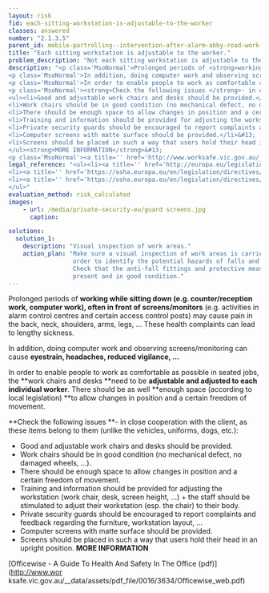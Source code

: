 ```yaml
---
layout: risk
fid: each-sitting-workstation-is-adjustable-to-the-worker
classes: answered
number: "2.1.3.5"
parent_id: mobile-partrolling--intervention-after-alarm-abby-road-work-equipment
title: "Each sitting workstation is adjustable to the worker."
problem_description: "Not each sitting workstation is adjustable to the worker."
description: "<p class='MsoNormal'>Prolonged periods of <strong>working while sitting down </strong>(e.g. counter/reception work, computer work)<strong>, </strong>often<strong> in front of screens/monitors</strong> (e.g. activities in alarm control centres and certain access control posts) may cause pain in the back, neck, shoulders, arms, legs, ... These health complaints can lead to lengthy sickness.</p>&#13;
<p class='MsoNormal'>In addition, doing computer work and observing screens/monitoring can cause <strong>eyestrain, headaches, reduced vigilance, ...</strong></p>&#13;
<p class='MsoNormal'>In order to enable people to work as comfortable as possible in seated jobs, the <strong>work chairs and desks </strong>need to be <strong>adjustable and adjusted to each individual worker</strong>. There should be as well <strong>enough space (according to local legislation) </strong>to allow changes in position and a certain freedom of movement.</p>&#13;
<p class='MsoNormal'><strong>Check the following issues </strong>- in close cooperation with the client, as these items belong to them (unlike the vehicles, uniforms, dogs, etc.):</p>&#13;
<ul><li>Good and adjustable work chairs and desks should be provided.</li>&#13;
<li>Work chairs should be in good condition (no mechanical defect, no damaged wheels, ...).</li>&#13;
<li>There should be enough space to allow changes in position and a certain freedom of movement.</li>&#13;
<li>Training and information should be provided for adjusting the workstation (work chair, desk, screen height, ...) + the staff should be stimulated to adjust their workstation (esp. the chair) to their body.</li>&#13;
<li>Private security guards should be encouraged to report complaints and feedback regarding the furniture, workstation layout, ...</li>&#13;
<li>Computer screens with matte surface should be provided.</li>&#13;
<li>Screens should be placed in such a way that users hold their head in an upright position.</li>&#13;
</ul><strong>MORE INFORMATION</strong>&#13;
<p class='MsoNormal'><a title='' href='http://www.worksafe.vic.gov.au/__data/assets/pdf_file/0016/3634/Officewise_web.pdf' rel='nofollow' target='_blank'>Officewise - A Guide To Health And Safety In The Office (pdf)</a></p>"
legal_reference: "<ul><li><a title='' href='http://europa.eu/legislation_summaries/employment_and_social_policy/health_hygiene_safety_at_work/c11113_en.htm' rel='nofollow' target='_blank'>89/391/CEE Implementing measures to improve the health and safety of workers (framework directive).</a></li>&#13;
<li><a title='' href='https://osha.europa.eu/en/legislation/directives/provisions-on-workload-ergonomical-and-psychosocial-risks/osh-directives/5' rel='nofollow' target='_blank'>90/270/EEC Directive on the minimum safety and health requirements for work with display screen equipment</a></li>&#13;
<li><a title='' href='https://osha.europa.eu/en/legislation/directives/workplaces-equipment-signs-personal-protective-equipment/osh-directives/3' rel='nofollow' target='_blank'>2009/104/EC Directive on the minimum safety and health requirements for the use of work equipment.</a></li>&#13;
</ul>"
evaluation_method: risk_calculated
images:
    - url: /media/private-security-eu/guard screens.jpg
      caption: 

solutions:
  solution_1:
    description: "Visual inspection of work areas."
    action_plan: "Make sure a visual inspection of work areas is carried out in
                  order to identify the potential hazards of falls and slips.
                  Check that the anti-fall fittings and protective measures are
                  present and in good condition."
---
```

Prolonged periods of **working while sitting down **(e.g. counter/reception
work, computer work)**, **often** in front of screens/monitors** (e.g.
activities in alarm control centres and certain access control posts) may
cause pain in the back, neck, shoulders, arms, legs, ... These health
complaints can lead to lengthy sickness.

In addition, doing computer work and observing screens/monitoring can cause
**eyestrain, headaches, reduced vigilance, ...**

In order to enable people to work as comfortable as possible in seated jobs,
the **work chairs and desks **need to be **adjustable and adjusted to each
individual worker**. There should be as well **enough space (according to
local legislation) **to allow changes in position and a certain freedom of
movement.

**Check the following issues **\- in close cooperation with the client, as these items belong to them (unlike the vehicles, uniforms, dogs, etc.):

  * Good and adjustable work chairs and desks should be provided.
  * Work chairs should be in good condition (no mechanical defect, no damaged wheels, ...).
  * There should be enough space to allow changes in position and a certain freedom of movement.
  * Training and information should be provided for adjusting the workstation (work chair, desk, screen height, ...) + the staff should be stimulated to adjust their workstation (esp. the chair) to their body.
  * Private security guards should be encouraged to report complaints and feedback regarding the furniture, workstation layout, ...
  * Computer screens with matte surface should be provided.
  * Screens should be placed in such a way that users hold their head in an upright position.
**MORE INFORMATION**

[Officewise - A Guide To Health And Safety In The Office (pdf)](http://www.wor
ksafe.vic.gov.au/__data/assets/pdf_file/0016/3634/Officewise_web.pdf)


